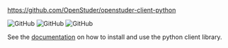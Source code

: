 https://github.com/OpenStuder/openstuder-client-python 

![GitHub](https://img.shields.io/pypi/v/openstuder-client.svg)
![GitHub](https://img.shields.io/github/license/openstuder/openstuder-client-python)
![GitHub](https://img.shields.io/github/issues-raw/openstuder/openstuder-client-python)

See the [documentation](http://openstuder.github.io/#/clientlibs) on how to install and use the python client library. 
